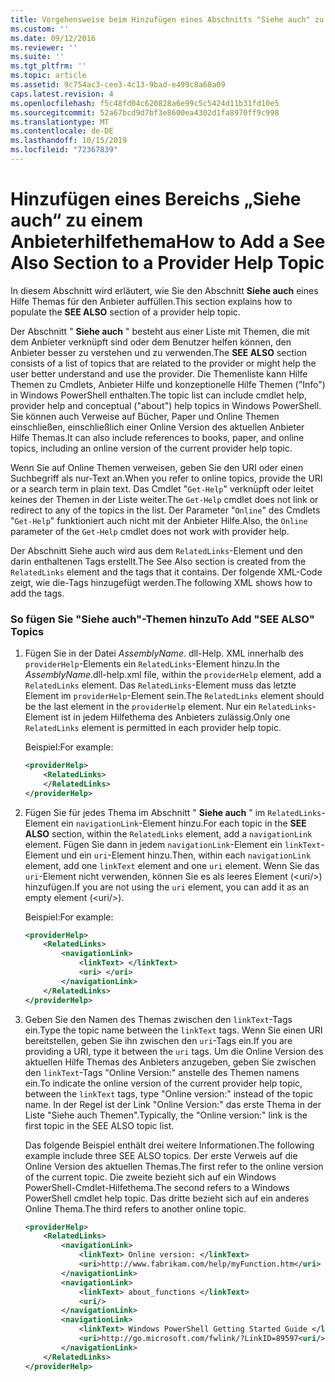 ```yaml
---
title: Vorgehensweise beim Hinzufügen eines Abschnitts "Siehe auch" zu einem Anbieter-Hilfethema | Microsoft-Dokumentation
ms.custom: ''
ms.date: 09/12/2016
ms.reviewer: ''
ms.suite: ''
ms.tgt_pltfrm: ''
ms.topic: article
ms.assetid: 9c754ac3-cee3-4c13-9bad-e499c8a68a09
caps.latest.revision: 4
ms.openlocfilehash: f5c48fd04c620828a6e99c5c5424d11b31fd10e5
ms.sourcegitcommit: 52a67bcd9d7bf3e8600ea4302d1fa8970ff9c998
ms.translationtype: MT
ms.contentlocale: de-DE
ms.lasthandoff: 10/15/2019
ms.locfileid: "72367839"
---
```

# <a name="how-to-add-a-see-also-section-to-a-provider-help-topic"></a><span data-ttu-id="006e0-102">Hinzufügen eines Bereichs „Siehe auch“ zu einem Anbieterhilfethema</span><span class="sxs-lookup"><span data-stu-id="006e0-102">How to Add a See Also Section to a Provider Help Topic</span></span>

<span data-ttu-id="006e0-103">In diesem Abschnitt wird erläutert, wie Sie den Abschnitt **Siehe auch** eines Hilfe Themas für den Anbieter auffüllen.</span><span class="sxs-lookup"><span data-stu-id="006e0-103">This section explains how to populate the **SEE ALSO** section of a provider help topic.</span></span>

<span data-ttu-id="006e0-104">Der Abschnitt " **Siehe auch** " besteht aus einer Liste mit Themen, die mit dem Anbieter verknüpft sind oder dem Benutzer helfen können, den Anbieter besser zu verstehen und zu verwenden.</span><span class="sxs-lookup"><span data-stu-id="006e0-104">The **SEE ALSO** section consists of a list of topics that are related to the provider or might help the user better understand and use the provider.</span></span> <span data-ttu-id="006e0-105">Die Themenliste kann Hilfe Themen zu Cmdlets, Anbieter Hilfe und konzeptionelle Hilfe Themen ("Info") in Windows PowerShell enthalten.</span><span class="sxs-lookup"><span data-stu-id="006e0-105">The topic list can include cmdlet help, provider help and conceptual ("about") help topics in Windows PowerShell.</span></span> <span data-ttu-id="006e0-106">Sie können auch Verweise auf Bücher, Paper und Online Themen einschließen, einschließlich einer Online Version des aktuellen Anbieter Hilfe Themas.</span><span class="sxs-lookup"><span data-stu-id="006e0-106">It can also include references to books, paper, and online topics, including an online version of the current provider help topic.</span></span>

<span data-ttu-id="006e0-107">Wenn Sie auf Online Themen verweisen, geben Sie den URI oder einen Suchbegriff als nur-Text an.</span><span class="sxs-lookup"><span data-stu-id="006e0-107">When you refer to online topics, provide the URI or a search term in plain text.</span></span> <span data-ttu-id="006e0-108">Das Cmdlet "`Get-Help`" verknüpft oder leitet keines der Themen in der Liste weiter.</span><span class="sxs-lookup"><span data-stu-id="006e0-108">The `Get-Help` cmdlet does not link or redirect to any of the topics in the list.</span></span> <span data-ttu-id="006e0-109">Der Parameter "`Online`" des Cmdlets "`Get-Help`" funktioniert auch nicht mit der Anbieter Hilfe.</span><span class="sxs-lookup"><span data-stu-id="006e0-109">Also, the `Online` parameter of the `Get-Help` cmdlet does not work with provider help.</span></span>

<span data-ttu-id="006e0-110">Der Abschnitt Siehe auch wird aus dem `RelatedLinks`-Element und den darin enthaltenen Tags erstellt.</span><span class="sxs-lookup"><span data-stu-id="006e0-110">The See Also section is created from the `RelatedLinks` element and the tags that it contains.</span></span> <span data-ttu-id="006e0-111">Der folgende XML-Code zeigt, wie die-Tags hinzugefügt werden.</span><span class="sxs-lookup"><span data-stu-id="006e0-111">The following XML shows how to add the tags.</span></span>

### <a name="to-add-see-also-topics"></a><span data-ttu-id="006e0-112">So fügen Sie "Siehe auch"-Themen hinzu</span><span class="sxs-lookup"><span data-stu-id="006e0-112">To Add "SEE ALSO" Topics</span></span>

1. <span data-ttu-id="006e0-113">Fügen Sie in der Datei *AssemblyName*. dll-Help. XML innerhalb des `providerHelp`-Elements ein `RelatedLinks`-Element hinzu.</span><span class="sxs-lookup"><span data-stu-id="006e0-113">In the *AssemblyName*.dll-help.xml file, within the `providerHelp` element, add a `RelatedLinks` element.</span></span> <span data-ttu-id="006e0-114">Das `RelatedLinks`-Element muss das letzte Element im `providerHelp`-Element sein.</span><span class="sxs-lookup"><span data-stu-id="006e0-114">The `RelatedLinks` element should be the last element in the `providerHelp` element.</span></span> <span data-ttu-id="006e0-115">Nur ein `RelatedLinks`-Element ist in jedem Hilfethema des Anbieters zulässig.</span><span class="sxs-lookup"><span data-stu-id="006e0-115">Only one `RelatedLinks` element is permitted in each provider help topic.</span></span>

   <span data-ttu-id="006e0-116">Beispiel:</span><span class="sxs-lookup"><span data-stu-id="006e0-116">For example:</span></span>

    ```xml
    <providerHelp>
        <RelatedLinks>
        </RelatedLinks>
    </providerHelp>
    ```

2. <span data-ttu-id="006e0-117">Fügen Sie für jedes Thema im Abschnitt " **Siehe auch** " im `RelatedLinks`-Element ein `navigationLink`-Element hinzu.</span><span class="sxs-lookup"><span data-stu-id="006e0-117">For each topic in the **SEE ALSO** section, within the `RelatedLinks` element, add a `navigationLink` element.</span></span> <span data-ttu-id="006e0-118">Fügen Sie dann in jedem `navigationLink`-Element ein `linkText`-Element und ein `uri`-Element hinzu.</span><span class="sxs-lookup"><span data-stu-id="006e0-118">Then, within each `navigationLink` element, add one `linkText` element and one `uri` element.</span></span> <span data-ttu-id="006e0-119">Wenn Sie das `uri`-Element nicht verwenden, können Sie es als leeres Element (\<uri/>) hinzufügen.</span><span class="sxs-lookup"><span data-stu-id="006e0-119">If you are not using the `uri` element, you can add it as an empty element (\<uri/>).</span></span>

   <span data-ttu-id="006e0-120">Beispiel:</span><span class="sxs-lookup"><span data-stu-id="006e0-120">For example:</span></span>

    ```xml
    <providerHelp>
        <RelatedLinks>
            <navigationLink>
                <linkText> </linkText>
                <uri> </uri>
            </navigationLink>
        </RelatedLinks>
    </providerHelp>
    ```

3. <span data-ttu-id="006e0-121">Geben Sie den Namen des Themas zwischen den `linkText`-Tags ein.</span><span class="sxs-lookup"><span data-stu-id="006e0-121">Type the topic name between the `linkText` tags.</span></span> <span data-ttu-id="006e0-122">Wenn Sie einen URI bereitstellen, geben Sie ihn zwischen den `uri`-Tags ein.</span><span class="sxs-lookup"><span data-stu-id="006e0-122">If you are providing a URI, type it between the `uri` tags.</span></span> <span data-ttu-id="006e0-123">Um die Online Version des aktuellen Hilfe Themas des Anbieters anzugeben, geben Sie zwischen den `linkText`-Tags "Online Version:" anstelle des Themen namens ein.</span><span class="sxs-lookup"><span data-stu-id="006e0-123">To indicate the online version of the current provider help topic, between the `linkText` tags, type "Online version:" instead of the topic name.</span></span> <span data-ttu-id="006e0-124">In der Regel ist der Link "Online Version:" das erste Thema in der Liste "Siehe auch Themen".</span><span class="sxs-lookup"><span data-stu-id="006e0-124">Typically, the "Online version:" link is the first topic in the SEE ALSO topic list.</span></span>

   <span data-ttu-id="006e0-125">Das folgende Beispiel enthält drei weitere Informationen.</span><span class="sxs-lookup"><span data-stu-id="006e0-125">The following example include three SEE ALSO topics.</span></span> <span data-ttu-id="006e0-126">Der erste Verweis auf die Online Version des aktuellen Themas.</span><span class="sxs-lookup"><span data-stu-id="006e0-126">The first refer to the online version of the current topic.</span></span> <span data-ttu-id="006e0-127">Die zweite bezieht sich auf ein Windows PowerShell-Cmdlet-Hilfethema.</span><span class="sxs-lookup"><span data-stu-id="006e0-127">The second refers to a Windows PowerShell cmdlet help topic.</span></span> <span data-ttu-id="006e0-128">Das dritte bezieht sich auf ein anderes Online Thema.</span><span class="sxs-lookup"><span data-stu-id="006e0-128">The third refers to another online topic.</span></span>

    ```xml
    <providerHelp>
        <RelatedLinks>
            <navigationLink>
                <linkText> Online version: </linkText>
                <uri>http://www.fabrikam.com/help/myFunction.htm</uri>
            </navigationLink>
            <navigationLink>
                <linkText> about_functions </linkText>
                <uri/>
            </navigationLink>
            <navigationLink>
                <linkText> Windows PowerShell Getting Started Guide </linkText>
                <uri>http://go.microsoft.com/fwlink/?LinkID=89597<uri/>
            </navigationLink>
        </RelatedLinks>
    </providerHelp>
    ```